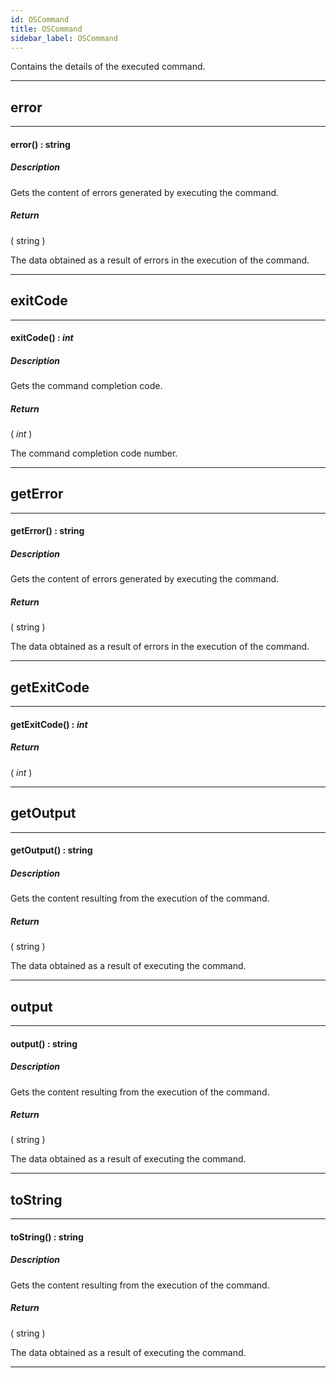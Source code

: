 ```yaml
---
id: OSCommand
title: OSCommand
sidebar_label: OSCommand
---
```


Contains the details of the executed command.

---

## error

---

#### error() : string
##### Description

Gets the content of errors generated by executing the command.

##### Return

( string )

The data obtained as a result of errors in the execution of the command.

---

## exitCode

---

#### exitCode() : _int_
##### Description

Gets the command completion code.

##### Return

( _int_ )

The command completion code number.

---

## getError

---

#### getError() : string
##### Description

Gets the content of errors generated by executing the command.

##### Return

( string )

The data obtained as a result of errors in the execution of the command.

---

## getExitCode

---

#### getExitCode() : _int_
##### Return

( _int_ )


---

## getOutput

---

#### getOutput() : string
##### Description

Gets the content resulting from the execution of the command.

##### Return

( string )

The data obtained as a result of executing the command.

---

## output

---

#### output() : string
##### Description

Gets the content resulting from the execution of the command.

##### Return

( string )

The data obtained as a result of executing the command.

---

## toString

---

#### toString() : string
##### Description

Gets the content resulting from the execution of the command.

##### Return

( string )

The data obtained as a result of executing the command.

---

